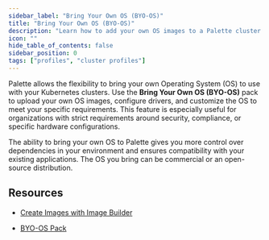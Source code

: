```yaml
---
sidebar_label: "Bring Your Own OS (BYO-OS)"
title: "Bring Your Own OS (BYO-OS)"
description: "Learn how to add your own OS images to a Palette cluster profile."
icon: ""
hide_table_of_contents: false
sidebar_position: 0
tags: ["profiles", "cluster profiles"]
---
```




Palette allows the flexibility to bring your own Operating System (OS) to use with your Kubernetes clusters. Use the **Bring Your Own OS (BYO-OS)** pack to upload your own OS images, configure drivers, and customize the OS to meet your specific requirements. This feature is especially useful for organizations with strict requirements around security, compliance, or specific hardware configurations.

The ability to bring your own OS to Palette gives you more control over dependencies in your environment and ensures compatibility with your existing applications. The OS you bring can be commercial or an open-source distribution.


## Resources

- [Create Images with Image Builder](/cluster-profiles/byoos/image-builder)


- [BYO-OS Pack](/integrations/byoos)

<br />